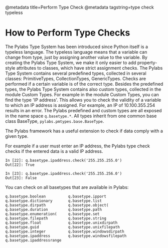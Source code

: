 @metadata title=Perform Type Check
@metadata tagstring=type check typeless


# How to Perform Type Checks
The Pylabs Type System has been introduced since Python itself is a typeless language.
The typeless language means that a variable can change from type, just by assigning another value to the variable. By creating the Pylabs Type System, we make it only easier to add property-style attributes to classes, which have strict assignment checks.
The Pylabs Type System contains several predefined types, collected in several classes: PrimitiveTypes, CollectionTypes, GenericTypes. Checks are performed if a certain variable is of the correct type.
Besides the predefined types, the Pylabs Type System contains also custom types, collected in the module Custom Types. For example in the module Custom Types, you can find the type 'IP address'. This allows you to check the validity of a variable to which an IP address is assigned. For example, an IP of 10.100.355.254 results in an error.
The Pylabs predefined and custom types are all exposed in the name space `q.basetype.*`. All types inherit from one common base class BaseType, `pylabs.pmtypes.base.BaseType`.

The Pylabs framework has a useful extension to check if data comply with a given type.

For example if a user must enter an IP address, the Pylabs type check checks if the entered data is a valid IP address.

    In [22]: q.basetype.ipaddress.check('255.255.255.0')
    Out[22]: True
    
    In [23]: q.basetype.ipaddress.check('255.255.256.0')
    Out[23]: False

You can check on all basetypes that are available in Pylabs:

    q.basetype.boolean          q.basetype.ipport
    q.basetype.dictionary       q.basetype.list
    q.basetype.dirpath          q.basetype.object(
    q.basetype.duration         q.basetype.path
    q.basetype.enumeration(     q.basetype.set
    q.basetype.filepath         q.basetype.string
    q.basetype.float            q.basetype.unixdirpath
    q.basetype.guid             q.basetype.unixfilepath
    q.basetype.integer          q.basetype.windowsdirpath
    q.basetype.ipaddress        q.basetype.windowsfilepath
    q.basetype.ipaddressrange